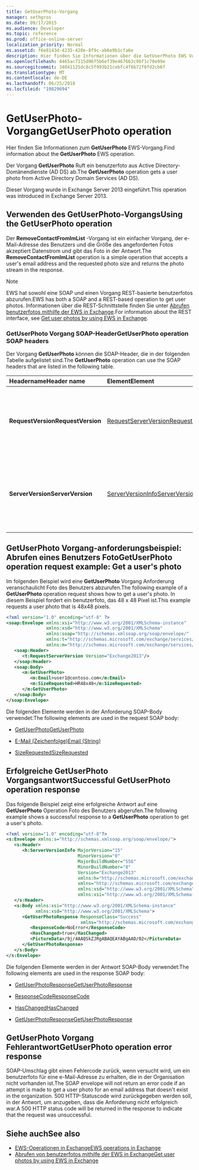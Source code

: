 ```yaml
---
title: GetUserPhoto-Vorgang
manager: sethgros
ms.date: 09/17/2015
ms.audience: Developer
ms.topic: reference
ms.prod: office-online-server
localization_priority: Normal
ms.assetid: f6e8143d-4235-428e-8f9c-ab6e9b1cfa6e
description: Hier finden Sie Informationen über die GetUserPhoto EWS Vorgang.
ms.openlocfilehash: 4465ac7115d96f5b6ef39e467663c9bf1c70e99e
ms.sourcegitcommit: 34041125dc8c5f993b21cebfc4f8b72f0fd2cb6f
ms.translationtype: MT
ms.contentlocale: de-DE
ms.lasthandoff: 06/25/2018
ms.locfileid: "19829694"
---
```

# <a name="getuserphoto-operation"></a><span data-ttu-id="9c69a-103">GetUserPhoto-Vorgang</span><span class="sxs-lookup"><span data-stu-id="9c69a-103">GetUserPhoto operation</span></span>

<span data-ttu-id="9c69a-104">Hier finden Sie Informationen zum **GetUserPhoto** EWS-Vorgang.</span><span class="sxs-lookup"><span data-stu-id="9c69a-104">Find information about the **GetUserPhoto** EWS operation.</span></span> 
  
<span data-ttu-id="9c69a-105">Der Vorgang **GetUserPhoto** Ruft ein benutzerfoto aus Active Directory-Domänendienste (AD DS) ab.</span><span class="sxs-lookup"><span data-stu-id="9c69a-105">The **GetUserPhoto** operation gets a user photo from Active Directory Domain Services (AD DS).</span></span> 
  
<span data-ttu-id="9c69a-106">Dieser Vorgang wurde in Exchange Server 2013 eingeführt.</span><span class="sxs-lookup"><span data-stu-id="9c69a-106">This operation was introduced in Exchange Server 2013.</span></span>
  
## <a name="using-the-getuserphoto-operation"></a><span data-ttu-id="9c69a-107">Verwenden des GetUserPhoto-Vorgangs</span><span class="sxs-lookup"><span data-stu-id="9c69a-107">Using the GetUserPhoto operation</span></span>

<span data-ttu-id="9c69a-108">Der **RemoveContactFromImList** -Vorgang ist ein einfacher Vorgang, der e-Mail-Adresse des Benutzers und die Größe des angeforderten Fotos akzeptiert Datenstrom und gibt das Foto in der Antwort.</span><span class="sxs-lookup"><span data-stu-id="9c69a-108">The **RemoveContactFromImList** operation is a simple operation that accepts a user's email address and the requested photo size and returns the photo stream in the response.</span></span> 
  
> [!NOTE]
> <span data-ttu-id="9c69a-109">EWS hat sowohl eine SOAP und einen Vorgang REST-basierte benutzerfotos abzurufen.</span><span class="sxs-lookup"><span data-stu-id="9c69a-109">EWS has both a SOAP and a REST-based operation to get user photos.</span></span> <span data-ttu-id="9c69a-110">Informationen über die REST-Schnittstelle finden Sie unter [Abrufen benutzerfotos mithilfe der EWS in Exchange](http://msdn.microsoft.com/library/f86d1099-1f57-47dc-abf2-4d5ae4e900a9%28Office.15%29.aspx).</span><span class="sxs-lookup"><span data-stu-id="9c69a-110">For information about the REST interface, see [Get user photos by using EWS in Exchange](http://msdn.microsoft.com/library/f86d1099-1f57-47dc-abf2-4d5ae4e900a9%28Office.15%29.aspx).</span></span> 
  
### <a name="getuserphoto-operation-soap-headers"></a><span data-ttu-id="9c69a-111">GetUserPhoto Vorgang SOAP-Header</span><span class="sxs-lookup"><span data-stu-id="9c69a-111">GetUserPhoto operation SOAP headers</span></span>

<span data-ttu-id="9c69a-112">Der Vorgang **GetUserPhoto** können die SOAP-Header, die in der folgenden Tabelle aufgelistet sind.</span><span class="sxs-lookup"><span data-stu-id="9c69a-112">The **GetUserPhoto** operation can use the SOAP headers that are listed in the following table.</span></span> 
  
|<span data-ttu-id="9c69a-113">**Headername**</span><span class="sxs-lookup"><span data-stu-id="9c69a-113">**Header name**</span></span>|<span data-ttu-id="9c69a-114">**Element**</span><span class="sxs-lookup"><span data-stu-id="9c69a-114">**Element**</span></span>|<span data-ttu-id="9c69a-115">**Beschreibung**</span><span class="sxs-lookup"><span data-stu-id="9c69a-115">**Description**</span></span>|
|:-----|:-----|:-----|
|<span data-ttu-id="9c69a-116">**RequestVersion**</span><span class="sxs-lookup"><span data-stu-id="9c69a-116">**RequestVersion**</span></span> <br/> |[<span data-ttu-id="9c69a-117">RequestServerVersion</span><span class="sxs-lookup"><span data-stu-id="9c69a-117">RequestServerVersion</span></span>](requestserverversion.md) <br/> |<span data-ttu-id="9c69a-118">Gibt die Schemaversion für die Vorgangsanforderung an.</span><span class="sxs-lookup"><span data-stu-id="9c69a-118">Identifies the schema version for the operation request.</span></span> <span data-ttu-id="9c69a-119">Diese Kopfzeile gilt für eine Anforderung.</span><span class="sxs-lookup"><span data-stu-id="9c69a-119">This header is applicable to a request.</span></span>  <br/> |
|<span data-ttu-id="9c69a-120">**ServerVersion**</span><span class="sxs-lookup"><span data-stu-id="9c69a-120">**ServerVersion**</span></span> <br/> |[<span data-ttu-id="9c69a-121">ServerVersionInfo</span><span class="sxs-lookup"><span data-stu-id="9c69a-121">ServerVersionInfo</span></span>](serverversioninfo.md) <br/> |<span data-ttu-id="9c69a-122">Gibt die Version des Servers an, der auf die Anforderung geantwortet hat.</span><span class="sxs-lookup"><span data-stu-id="9c69a-122">Identifies the version of the server that responded to the request.</span></span> <span data-ttu-id="9c69a-123">Diese Kopfzeile gilt für eine Antwort.</span><span class="sxs-lookup"><span data-stu-id="9c69a-123">This header is applicable to a response.</span></span>  <br/> |
   
## <a name="getuserphoto-operation-request-example-get-a-users-photo"></a><span data-ttu-id="9c69a-124">GetUserPhoto Vorgang-anforderungsbeispiel: Abrufen eines Benutzers Foto</span><span class="sxs-lookup"><span data-stu-id="9c69a-124">GetUserPhoto operation request example: Get a user's photo</span></span>

<span data-ttu-id="9c69a-125">Im folgenden Beispiel wird eine **GetUserPhoto** Vorgang Anforderung veranschaulicht Foto des Benutzers abzurufen.</span><span class="sxs-lookup"><span data-stu-id="9c69a-125">The following example of a **GetUserPhoto** operation request shows how to get a user's photo.</span></span> <span data-ttu-id="9c69a-126">In diesem Beispiel fordert ein benutzerfoto, das 48 x 48 Pixel ist.</span><span class="sxs-lookup"><span data-stu-id="9c69a-126">This example requests a user photo that is 48x48 pixels.</span></span> 
  
```XML
<?xml version="1.0" encoding="utf-8" ?>
<soap:Envelope xmlns:xsi="http://www.w3.org/2001/XMLSchema-instance"
               xmlns:xsd="http://www.w3.org/2001/XMLSchema"
               xmlns:soap="http://schemas.xmlsoap.org/soap/envelope/"
               xmlns:t="http://schemas.microsoft.com/exchange/services/2006/types"
               xmlns:m="http://schemas.microsoft.com/exchange/services/2006/messages">
   <soap:Header>
      <t:RequestServerVersion Version="Exchange2013"/>
   </soap:Header>
   <soap:Body>
      <m:GetUserPhoto>
         <m:Email>user1@contoso.com</m:Email>
         <m:SizeRequested>HR48x48</m:SizeRequested>
      </m:GetUserPhoto>
   </soap:Body>
</soap:Envelope>
```

<span data-ttu-id="9c69a-127">Die folgenden Elemente werden in der Anforderung SOAP-Body verwendet:</span><span class="sxs-lookup"><span data-stu-id="9c69a-127">The following elements are used in the request SOAP body:</span></span>
  
- [<span data-ttu-id="9c69a-128">GetUserPhoto</span><span class="sxs-lookup"><span data-stu-id="9c69a-128">GetUserPhoto</span></span>](getuserphoto.md)
    
- [<span data-ttu-id="9c69a-129">E-Mail (Zeichenfolge)</span><span class="sxs-lookup"><span data-stu-id="9c69a-129">Email (String)</span></span>](email-string.md)
    
- [<span data-ttu-id="9c69a-130">SizeRequested</span><span class="sxs-lookup"><span data-stu-id="9c69a-130">SizeRequested</span></span>](sizerequested.md)
    
## <a name="successful-getuserphoto-operation-response"></a><span data-ttu-id="9c69a-131">Erfolgreiche GetUserPhoto Vorgangsantwort</span><span class="sxs-lookup"><span data-stu-id="9c69a-131">Successful GetUserPhoto operation response</span></span>

<span data-ttu-id="9c69a-132">Das folgende Beispiel zeigt eine erfolgreiche Antwort auf eine **GetUserPhoto** Operation Foto des Benutzers abgerufen.</span><span class="sxs-lookup"><span data-stu-id="9c69a-132">The following example shows a successful response to a **GetUserPhoto** operation to get a user's photo.</span></span> 
  
```XML
<?xml version="1.0" encoding="utf-8"?>
<s:Envelope xmlns:s="http://schemas.xmlsoap.org/soap/envelope/">
   <s:Header>
      <h:ServerVersionInfo MajorVersion="15" 
                           MinorVersion="0" 
                           MajorBuildNumber="556" 
                           MinorBuildNumber="8" 
                           Version="Exchange2013" 
                           xmlns:h="http://schemas.microsoft.com/exchange/services/2006/types" 
                           xmlns="http://schemas.microsoft.com/exchange/services/2006/types" 
                           xmlns:xsd="http://www.w3.org/2001/XMLSchema" 
                           xmlns:xsi="http://www.w3.org/2001/XMLSchema-instance"/>
   </s:Header>
   <s:Body xmlns:xsi="http://www.w3.org/2001/XMLSchema-instance" 
           xmlns:xsd="http://www.w3.org/2001/XMLSchema">
      <GetUserPhotoResponse ResponseClass="Success" 
                            xmlns="http://schemas.microsoft.com/exchange/services/2006/messages">
         <ResponseCode>NoError</ResponseCode>
         <HasChanged>true</HasChanged>
         <PictureData>/9j/4AAQSkZJRgABAQEAYABgAAD/02</PictureData>
      </GetUserPhotoResponse>
   </s:Body>
</s:Envelope>

```

<span data-ttu-id="9c69a-133">Die folgenden Elemente werden in der Antwort SOAP-Body verwendet:</span><span class="sxs-lookup"><span data-stu-id="9c69a-133">The following elements are used in the response SOAP body:</span></span>
  
- [<span data-ttu-id="9c69a-134">GetUserPhotoResponse</span><span class="sxs-lookup"><span data-stu-id="9c69a-134">GetUserPhotoResponse</span></span>](getuserphotoresponse.md)
    
- [<span data-ttu-id="9c69a-135">ResponseCode</span><span class="sxs-lookup"><span data-stu-id="9c69a-135">ResponseCode</span></span>](responsecode.md)
    
- [<span data-ttu-id="9c69a-136">HasChanged</span><span class="sxs-lookup"><span data-stu-id="9c69a-136">HasChanged</span></span>](haschanged.md)
    
- [<span data-ttu-id="9c69a-137">GetUserPhotoResponse</span><span class="sxs-lookup"><span data-stu-id="9c69a-137">GetUserPhotoResponse</span></span>](getuserphotoresponse.md)
    
## <a name="getuserphoto-operation-error-response"></a><span data-ttu-id="9c69a-138">GetUserPhoto Vorgang Fehlerantwort</span><span class="sxs-lookup"><span data-stu-id="9c69a-138">GetUserPhoto operation error response</span></span>

<span data-ttu-id="9c69a-139">SOAP-Umschlag gibt einen Fehlercode zurück, wenn versucht wird, um ein benutzerfoto für eine e-Mail-Adresse zu erhalten, die in der Organisation nicht vorhanden ist.</span><span class="sxs-lookup"><span data-stu-id="9c69a-139">The SOAP envelope will not return an error code if an attempt is made to get a user photo for an email address that doesn't exist in the organization.</span></span> <span data-ttu-id="9c69a-140">500 HTTP-Statuscode wird zurückgegeben werden soll, in der Antwort, um anzugeben, dass die Anforderung nicht erfolgreich war.</span><span class="sxs-lookup"><span data-stu-id="9c69a-140">A 500 HTTP status code will be returned in the response to indicate that the request was unsuccessful.</span></span> 
  
## <a name="see-also"></a><span data-ttu-id="9c69a-141">Siehe auch</span><span class="sxs-lookup"><span data-stu-id="9c69a-141">See also</span></span>

- [<span data-ttu-id="9c69a-142">EWS-Operationen in Exchange</span><span class="sxs-lookup"><span data-stu-id="9c69a-142">EWS operations in Exchange</span></span>](ews-operations-in-exchange.md)   
- [<span data-ttu-id="9c69a-143">Abrufen von benutzerfotos mithilfe der EWS in Exchange</span><span class="sxs-lookup"><span data-stu-id="9c69a-143">Get user photos by using EWS in Exchange</span></span>](http://msdn.microsoft.com/library/f86d1099-1f57-47dc-abf2-4d5ae4e900a9%28Office.15%29.aspx)
    

